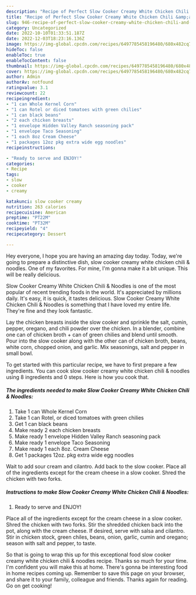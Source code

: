 ```yaml
---
description: "Recipe of Perfect Slow Cooker Creamy White Chicken Chili &amp;amp; Noodles"
title: "Recipe of Perfect Slow Cooker Creamy White Chicken Chili &amp;amp; Noodles"
slug: 946-recipe-of-perfect-slow-cooker-creamy-white-chicken-chili-and-amp-noodles
category: Uncategorized
date: 2022-10-10T01:33:51.187Z
date: 2022-12-03T18:23:16.136Z
image: https://img-global.cpcdn.com/recipes/6497785458196480/680x482cq70/slow-cooker-creamy-white-chicken-chili-noodles-recipe-main-photo.jpg
hideToc: false
enableToc: true
enableTocContent: false
thumbnail: https://img-global.cpcdn.com/recipes/6497785458196480/680x482cq70/slow-cooker-creamy-white-chicken-chili-noodles-recipe-main-photo.jpg
cover: https://img-global.cpcdn.com/recipes/6497785458196480/680x482cq70/slow-cooker-creamy-white-chicken-chili-noodles-recipe-main-photo.jpg
author: Admin
authorAv: notfound
ratingvalue: 3.1
reviewcount: 22
recipeingredient:
- "1 can Whole Kernel Corn"
- "1 can Rotel or diced tomatoes with green chilies"
- "1 can black beans"
- "2 each chicken breasts"
- "1 envelope Hidden Valley Ranch seasoning pack"
- "1 envelope Taco Seasoning"
- "1 each 8oz Cream Cheese"
- "1 packages 12oz pkg extra wide egg noodles"
recipeinstructions:

- "Ready to serve and ENJOY!"
categories:
- Recipe
tags:
- slow
- cooker
- creamy

katakunci: slow cooker creamy 
nutrition: 263 calories
recipecuisine: American
preptime: "PT22M"
cooktime: "PT32M"
recipeyield: "4"
recipecategory: Dessert

---
```



Hey everyone, I hope you are having an amazing day today. Today, we're going to prepare a distinctive dish, slow cooker creamy white chicken chili &amp; noodles. One of my favorites. For mine, I'm gonna make it a bit unique. This will be really delicious.

Slow Cooker Creamy White Chicken Chili &amp; Noodles is one of the most popular of recent trending foods in the world. It's appreciated by millions daily. It's easy, it is quick, it tastes delicious. Slow Cooker Creamy White Chicken Chili &amp; Noodles is something that I have loved my entire life. They're fine and they look fantastic.

Lay the chicken breasts inside the slow cooker and sprinkle the salt, cumin, pepper, oregano, and chili powder over the chicken. In a blender, combine one can of chicken broth + can of green chilies and blend until smooth. Pour into the slow cooker along with the other can of chicken broth, beans, white corn, chopped onion, and garlic. Mix seasonings, salt and pepper in small bowl.


To get started with this particular recipe, we have to first prepare a few ingredients. You can cook slow cooker creamy white chicken chili &amp; noodles using 8 ingredients and 0 steps. Here is how you cook that.

<!--inarticleads1-->

##### The ingredients needed to make Slow Cooker Creamy White Chicken Chili &amp; Noodles:

1. Take 1 can Whole Kernel Corn
1. Take 1 can Rotel, or diced tomatoes with green chilies
1. Get 1 can black beans
1. Make ready 2 each chicken breasts
1. Make ready 1 envelope Hidden Valley Ranch seasoning pack
1. Make ready 1 envelope Taco Seasoning
1. Make ready 1 each 8oz. Cream Cheese
1. Get 1 packages 12oz. pkg extra wide egg noodles


Wait to add sour cream and cilantro. Add back to the slow cooker. Place all of the ingredients except for the cream cheese in a slow cooker. Shred the chicken with two forks. 

<!--inarticleads2-->

##### Instructions to make Slow Cooker Creamy White Chicken Chili &amp; Noodles:


1. Ready to serve and ENJOY!

Place all of the ingredients except for the cream cheese in a slow cooker. Shred the chicken with two forks. Stir the shredded chicken back into the pot, along with the cream cheese. If desired, serve with salsa and cilantro. Stir in chicken stock, green chiles, beans, onion, garlic, cumin and oregano; season with salt and pepper, to taste. 

So that is going to wrap this up for this exceptional food slow cooker creamy white chicken chili &amp; noodles recipe. Thanks so much for your time. I'm confident you will make this at home. There's gonna be interesting food in home recipes coming up. Remember to save this page on your browser, and share it to your family, colleague and friends. Thanks again for reading. Go on get cooking!
